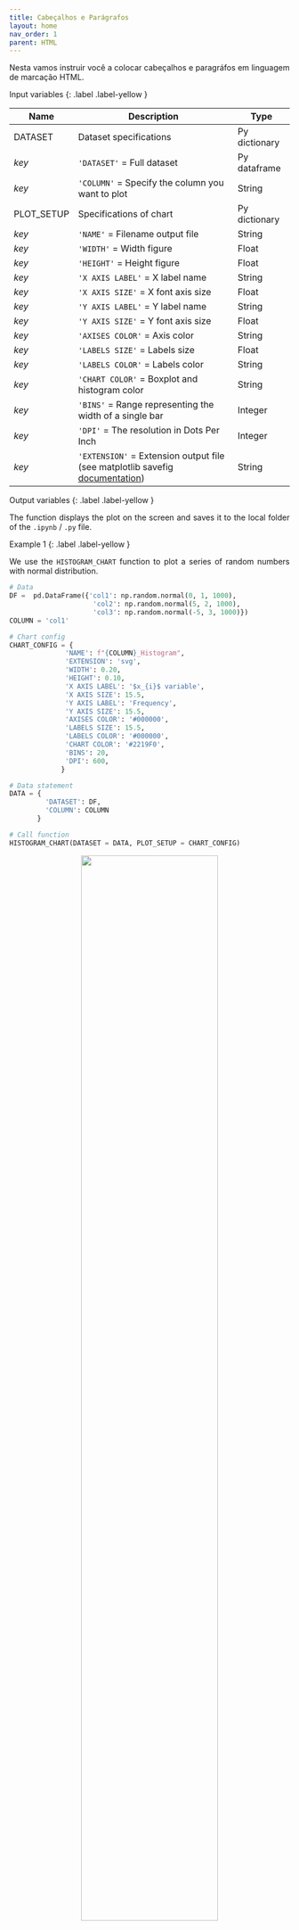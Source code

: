 ```yaml
---
title: Cabeçalhos e Parágrafos
layout: home
nav_order: 1
parent: HTML
---
```


<!--Don't delete ths script-->
<script src = "https://polyfill.io/v3/polyfill.min.js?features=es6"></script>
<script id = "MathJax-script" async src="https://cdn.jsdelivr.net/npm/mathjax@3/es5/tex-mml-chtml.js"></script>
<!--Don't delete ths script-->

<p align = "justify">Nesta vamos instruir você a colocar cabeçalhos e paragráfos em linguagem de marcação HTML.</p>

Input variables
{: .label .label-yellow }

<table style = "width:100%">
    <thead>
      <tr>
        <th>Name</th>
        <th>Description</th>
        <th>Type</th>
      </tr>
    </thead>
    <tr>
        <td>DATASET</td>
        <td>Dataset specifications</td>
        <td>Py dictionary</td>
    </tr>
    <tr>
        <td><i>key</i></td>
        <td><code>'DATASET'</code> = Full dataset</td>
        <td>Py dataframe</td>
    </tr>  
    <tr>
        <td><i>key</i></td>
        <td><code>'COLUMN'</code> = Specify the column you want to plot</td>
        <td>String</td>
    </tr>  
    <tr>
        <td>PLOT_SETUP</td>
        <td>Specifications of chart</td>
        <td>Py dictionary</td>
    </tr>  
    <tr>
        <td><i>key</i></td>
        <td><code>'NAME'</code> = Filename output file</td>
        <td>String</td>
    </tr>  
    <tr>
        <td><i>key</i></td>
        <td><code>'WIDTH'</code> = Width figure</td>
        <td>Float</td>
    </tr>
    <tr>
        <td><i>key</i></td>
        <td><code>'HEIGHT'</code> = Height figure</td>
        <td>Float</td>
    </tr>  
    <tr>
        <td><i>key</i></td>
        <td><code>'X AXIS LABEL'</code> = X label name</td>
        <td>String</td>
    </tr>  
    <tr>
        <td><i>key</i></td>
        <td><code>'X AXIS SIZE'</code> = X font axis size</td>
        <td>Float</td>
    </tr>
    <tr>
        <td><i>key</i></td>
        <td><code>'Y AXIS LABEL'</code> = Y label name</td>
        <td>String</td>
    </tr>  
    <tr>
        <td><i>key</i></td>
        <td><code>'Y AXIS SIZE'</code> = Y font axis size</td>
        <td>Float</td>
    </tr>  
    <tr>
        <td><i>key</i></td>
        <td><code>'AXISES COLOR'</code> = Axis color</td>
        <td>String</td>
    </tr>  
    <tr>
        <td><i>key</i></td>
        <td><code>'LABELS SIZE'</code> = Labels size</td>
        <td>Float</td>
    </tr>
    <tr>
        <td><i>key</i></td>
        <td><code>'LABELS COLOR'</code> = Labels color</td>
        <td>String</td>
    </tr> 
    <tr>
        <td><i>key</i></td>
        <td><code>'CHART COLOR'</code> = Boxplot and histogram color</td>
        <td>String</td>
    </tr>
    <tr>
        <td><i>key</i></td>
        <td><code>'BINS'</code> = Range representing the width of a single bar</td>
        <td>Integer</td>
    </tr> 
    <tr>
        <td><i>key</i></td>
        <td><code>'DPI'</code> = The resolution in Dots Per Inch</td>
        <td>Integer</td>
    </tr>   
    <tr>
        <td><i>key</i></td>
        <td><code>'EXTENSION'</code> = Extension output file (see matplotlib savefig <a href="https://matplotlib.org/stable/api/_as_gen/matplotlib.pyplot.savefig.html" target="_blank">documentation</a>)</td>
        <td>String</td>
    </tr>
</table>

Output variables
{: .label .label-yellow }

<p align = "justify">The function displays the plot on the screen and saves it to the local folder of the <code>.ipynb</code> / <code>.py</code> file.</p>

Example 1
{: .label .label-yellow }

<p align = "justify">We use the <code>HISTOGRAM_CHART</code> function to plot a series of random numbers with normal distribution.</p>

```python
# Data
DF =  pd.DataFrame({'col1': np.random.normal(0, 1, 1000),
                     'col2': np.random.normal(5, 2, 1000),
                     'col3': np.random.normal(-5, 3, 1000)})
COLUMN = 'col1'

# Chart config
CHART_CONFIG = {
              'NAME': f"{COLUMN}_Histogram",
              'EXTENSION': 'svg',
              'WIDTH': 0.20, 
              'HEIGHT': 0.10,
              'X AXIS LABEL': '$x_{i}$ variable',
              'X AXIS SIZE': 15.5,
              'Y AXIS LABEL': 'Frequency',
              'Y AXIS SIZE': 15.5,
              'AXISES COLOR': '#000000',
              'LABELS SIZE': 15.5,
              'LABELS COLOR': '#000000', 
              'CHART COLOR': '#2219F0',
              'BINS': 20,
              'DPI': 600,
             }

# Data statement 
DATA = {
         'DATASET': DF,
         'COLUMN': COLUMN        
       }  

# Call function
HISTOGRAM_CHART(DATASET = DATA, PLOT_SETUP = CHART_CONFIG)
```

<center><img src="assets/images/figure1.svg" width="70%"></center>
<p align = "center"><b>Figure 1.</b> \(x_{1}\) variable histogram and boxplot.</p>

Example 2
{: .label .label-yellow }

<p align = "justify">We will do the same example shown earlier but using the function inside a looping</p>

```python
# Data
DF =  pd.DataFrame({'col1': np.random.normal(0, 1, 1000),
                     'col2': np.random.normal(5, 2, 1000),
                     'col3': np.random.normal(-5, 3, 1000)})
COLUMN = 'col1'
NAMES = np.array([['$x_{1}$', '#8C0C15'], 
                  ['$x_{2}$', '#5FD34D'],
                  ['$x_{3}$', '#4DA7D3']])
ID = 0

# Plot in looping
for COLUMN in DF:
    # Chart config
    CHART_CONFIG = {
              'NAME': f"{COLUMN}_Histogram",
              'EXTENSION': 'svg',
              'WIDTH': 0.20, 
              'HEIGHT': 0.10,
              'X AXIS LABEL': NAMES[ID, 0],
              'X AXIS SIZE': 15,
              'Y AXIS LABEL': 'Frequency',
              'Y AXIS SIZE': 15,
              'AXISES COLOR': '#000000',
              'LABELS SIZE': 15,
              'LABELS COLOR': '#000000', 
              'CHART COLOR': NAMES[ID, 1],
              'BINS': 20,
              'DPI': 600,
             }
    
    DATA = {
            'DATASET': DF,
            'COLUMN': COLUMN        
           }
    HISTOGRAM_CHART(DATASET = DATA, PLOT_SETUP = CHART_CONFIG)
    ID += 1
```
<center><img src="assets/images/figure2.svg" width="70%"></center>
<p align = "center">
<b>Figure 2.</b> \(x_{1}\) variable histogram and boxplot.</p>

<center><img src="assets/images/figure3.svg" width="70%"></center>
<p align = "center">
<b>Figure 3.</b> \(x_{2}\) variable histogram and boxplot.</p>

<center><img src="assets/images/figure4.svg" width="70%"></center>
<p align = "center">
<b>Figure 4.</b> \(x_{3}\) variable histogram and boxplot.</p>

[Notebook example](https://mega.nz/file/31FFDIAZ#zVEB5y81VjlbIazIijpgqzTFTxLtmqJVpnA6QAF7vjA){: .btn .btn-outline }
